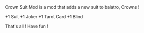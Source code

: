 Crown Suit Mod is a mod that adds a new suit to balatro, Crowns !

+1 Suit
+1 Joker
+1 Tarot Card
+1 Blind

That's all ! Have fun !
